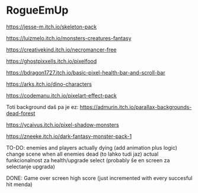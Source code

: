 
# RogueEmUp

https://jesse-m.itch.io/skeleton-pack

https://luizmelo.itch.io/monsters-creatures-fantasy

https://creativekind.itch.io/necromancer-free

https://ghostpixxells.itch.io/pixelfood

https://bdragon1727.itch.io/basic-pixel-health-bar-and-scroll-bar

https://arks.itch.io/dino-characters

https://codemanu.itch.io/pixelart-effect-pack

Toti background daš pa je ez:
https://admurin.itch.io/parallax-backgrounds-dead-forest

https://ycaivus.itch.io/pixel-shadow-monsters

https://zneeke.itch.io/dark-fantasy-monster-pack-1

TO-DO:
enemies and players actually dying (add animation plus logic)
change scene when all enemies dead (to lahko tudi jaz)
actual funkcionalnost za health/upgrade select (probably še en screen za selectanje upgrada)

DONE:
Game over screen
high score (just incremented with every succesful hit menda)
